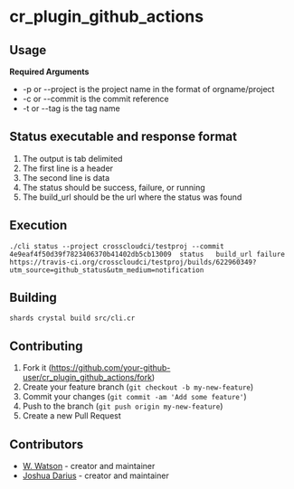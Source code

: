 # cr_plugin_github_actions

## Usage

**Required Arguments**

* -p or --project is the project name in the format of orgname/project
* -c or --commit is the commit reference
* -t or --tag is the tag name

## Status executable and response format

1. The output is tab delimited
2. The first line is a header
3. The second line is data
4. The status should be success, failure, or running
5. The build_url should be the url where the status was found


## Execution
`
./cli status --project crosscloudci/testproj --commit 4e9eaf4f50d39f7823406370b41402db5cb13009 
status   build_url
failure https://travis-ci.org/crosscloudci/testproj/builds/622960349?utm_source=github_status&utm_medium=notification
`

## Building

`
shards
crystal build src/cli.cr
`

## Contributing

1. Fork it (<https://github.com/your-github-user/cr_plugin_github_actions/fork>)
2. Create your feature branch (`git checkout -b my-new-feature`)
3. Commit your changes (`git commit -am 'Add some feature'`)
4. Push to the branch (`git push origin my-new-feature`)
5. Create a new Pull Request

## Contributors

- [W. Watson](https://github.com/wavell) - creator and maintainer
- [Joshua Darius](https://github.com/nupejosh) - creator and maintainer

